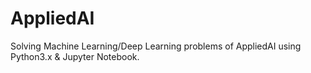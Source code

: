 # AppliedAI
Solving Machine Learning/Deep Learning problems of AppliedAI using Python3.x & Jupyter Notebook.
